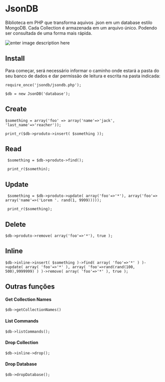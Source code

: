# JsonDB

Biblioteca em PHP que transforma aquivos .json em um database estilo MongoDB.
Cada Collection é armazenada em um arquivo único. Podendo ser consultada de uma forma mais rápida.


![enter image description here](http://gereon.com.br/jsondb/json_db.png)


## Install

Para começar, será necessário informar o caminho onde estará a pasta do seu banco de dados e dar permissão de leitura e escrita na pasta indicada:

    require_once('jsondb/jsondb.php');

    $db = new JsonDB('database');

## Create

    $something = array('foo' => array('name'=>'jack', 'last_name'=>'reacher'));
    
    print_r($db->produto->insert( $something ));

## Read

     $something = $db->produto->find();
     
     print_r($somethin);

## Update

     $something = $db->produto->update( array('foo'=>'*'), array('foo'=> array('name'=>('Lorem '. rand(1, 9999)))));
     
     print_r($something);

## Delete

    $db->produto->remove( array('foo'=>'*'), true );

## Inline

    $db->inline->insert( $something )->find( array( 'foo'=>'*' ) )->update( array( 'foo'=>'*' ), array( 'foo'=>rand(rand(100, 500),9999999) ) )->remove( array( 'foo'=>'*' ), true );


## Outras funções
#### Get Collection Names

    $db->getCollectionNames()

#### List Commands

    $db->listCommands();

#### Drop Collection

    $db->inline->drop();

#### Drop Database

    $db->dropDatabase();
